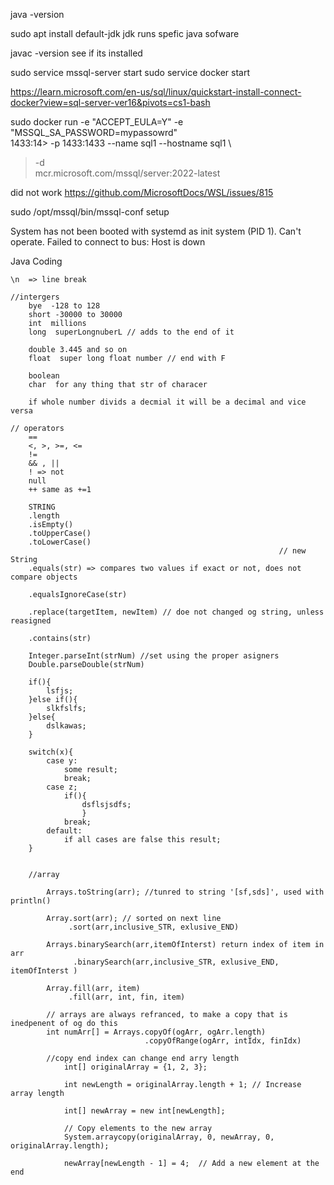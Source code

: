 
java -version  

sudo apt install default-jdk     jdk runs spefic java sofware

javac -version                    see if its installed

sudo service mssql-server start
sudo service docker start


https://learn.microsoft.com/en-us/sql/linux/quickstart-install-connect-docker?view=sql-server-ver16&pivots=cs1-bash

 sudo docker run -e "ACCEPT_EULA=Y" -e "MSSQL_SA_PASSWORD=mypassowrd" \
1433:14>    -p 1433:1433 --name sql1 --hostname sql1 \
>    -d \
>    mcr.microsoft.com/mssql/server:2022-latest


did not work
https://github.com/MicrosoftDocs/WSL/issues/815

sudo /opt/mssql/bin/mssql-conf setup

System has not been booted with systemd as init system (PID 1). Can't operate.
Failed to connect to bus: Host is down



Java Coding

    \n  => line break

    //intergers
        bye  -128 to 128
        short -30000 to 30000
        int  millions
        long  superLongnuberL // adds to the end of it

        double 3.445 and so on
        float  super long float number // end with F

        boolean
        char  for any thing that str of characer

        if whole number divids a decmial it will be a decimal and vice versa

    // operators
        ==
        <, >, >=, <=
        !=
        && , ||
        ! => not
        null
        ++ same as +=1

        STRING
        .length
        .isEmpty()
        .toUpperCase()
        .toLowerCase()
                                                                // new String
        .equals(str) => compares two values if exact or not, does not compare objects 

        .equalsIgnoreCase(str)

        .replace(targetItem, newItem) // doe not changed og string, unless reasigned

        .contains(str)

        Integer.parseInt(strNum) //set using the proper asigners
        Double.parseDouble(strNum)

        if(){
            lsfjs;
        }else if(){
            slkfslfs;
        }else{
            dslkawas;
        }

        switch(x){
            case y:
                some result;
                break;
            case z;
                if(){
                    dsflsjsdfs;
                    }
                break;
            default:
                if all cases are false this result;
        }


        //array

            Arrays.toString(arr); //tunred to string '[sf,sds]', used with println()

            Array.sort(arr); // sorted on next line
                 .sort(arr,inclusive_STR, exlusive_END)

            Arrays.binarySearch(arr,itemOfInterst) return index of item in arr
                  .binarySearch(arr,inclusive_STR, exlusive_END, itemOfInterst )

            Array.fill(arr, item)
                 .fill(arr, int, fin, item)

            // arrays are always refranced, to make a copy that is inedpenent of og do this
            int numArr[] = Arrays.copyOf(ogArr, ogArr.length) 
                                  .copyOfRange(ogArr, intIdx, finIdx)
            
            //copy end index can change end arry length 
                int[] originalArray = {1, 2, 3};

                int newLength = originalArray.length + 1; // Increase array length
                
                int[] newArray = new int[newLength];

                // Copy elements to the new array
                System.arraycopy(originalArray, 0, newArray, 0, originalArray.length);

                newArray[newLength - 1] = 4;  // Add a new element at the end